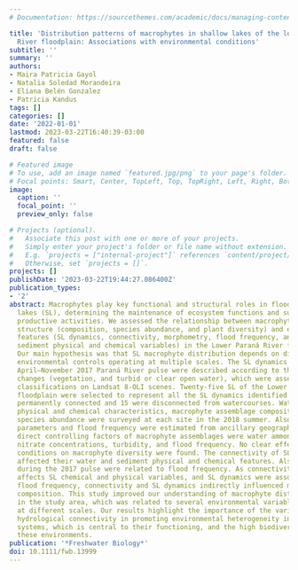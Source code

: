 ```yaml
---
# Documentation: https://sourcethemes.com/academic/docs/managing-content/

title: 'Distribution patterns of macrophytes in shallow lakes of the lower Paraná
  River floodplain: Associations with environmental conditions'
subtitle: ''
summary: ''
authors:
- Maira Patricia Gayol
- Natalia Soledad Morandeira
- Eliana Belén Gonzalez
- Patricia Kandus
tags: []
categories: []
date: '2022-01-01'
lastmod: 2023-03-22T16:40:39-03:00
featured: false
draft: false

# Featured image
# To use, add an image named `featured.jpg/png` to your page's folder.
# Focal points: Smart, Center, TopLeft, Top, TopRight, Left, Right, BottomLeft, Bottom, BottomRight.
image:
  caption: ''
  focal_point: ''
  preview_only: false

# Projects (optional).
#   Associate this post with one or more of your projects.
#   Simply enter your project's folder or file name without extension.
#   E.g. `projects = ["internal-project"]` references `content/project/deep-learning/index.md`.
#   Otherwise, set `projects = []`.
projects: []
publishDate: '2023-03-22T19:44:27.086400Z'
publication_types:
- '2'
abstract: Macrophytes play key functional and structural roles in floodplain shallow
  lakes (SL), determining the maintenance of ecosystem functions and sustaining several
  productive activities. We assessed the relationship between macrophyte community
  structure (composition, species abundance, and plant diversity) and environmental
  features (SL dynamics, connectivity, morphometry, flood frequency, and water and
  sediment physical and chemical variables) in the Lower Paraná River floodplain.
  Our main hypothesis was that SL macrophyte distribution depends on direct and indirect
  environmental controls operating at multiple scales. The SL dynamics during the
  April–November 2017 Paraná River pulse were described according to their coverage
  changes (vegetation, and turbid or clear open water), which were assessed with supervised
  classifications on Landsat 8-OLI scenes. Twenty-five SL of the Lower Paraná River
  floodplain were selected to represent all the SL dynamics identified. Ten SL were
  permanently connected and 15 were disconnected from watercourses. Water and sediment
  physical and chemical characteristics, macrophyte assemblage composition, and plant
  species abundance were surveyed at each site in the 2018 summer. Also, SL morphometric
  parameters and flood frequency were estimated from ancillary geographic data. The
  direct controlling factors of macrophyte assemblages were water ammonium and water
  nitrate concentrations, turbidity, and flood frequency. No clear effects of environmental
  conditions on macrophyte diversity were found. The connectivity of SL with watercourses
  affected their water and sediment physical and chemical features. Also, SL dynamics
  during the 2017 pulse were related to flood frequency. As connectivity to watercourses
  affects SL chemical and physical variables, and SL dynamics were associated with
  flood frequency, connectivity and SL dynamics indirectly influenced macrophyte assemblage
  composition. This study improved our understanding of macrophyte distribution patterns
  in the study area, which was related to several environmental variables operating
  at different scales. Our results highlight the importance of the variability of
  hydrological connectivity in promoting environmental heterogeneity in river floodplain
  systems, which is central to their functioning, and the high biodiversity that characterises
  these environments.
publication: '*Freshwater Biology*'
doi: 10.1111/fwb.13999
---
```

